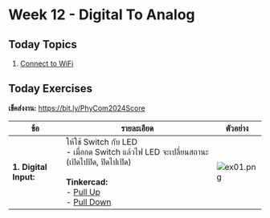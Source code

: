 # Week 12 - Digital To Analog

## Today Topics

1. [Connect to WiFi](01.Input.md)

## Today Exercises

**เข็คส่งงาน:** https://bit.ly/PhyCom2024Score

| ข้อ                   | รายละเอียด                                                                                                                                                                                                                                                                                                                                                                                                                    | ตัวอย่าง                        |
|-----------------------|-------------------------------------------------------------------------------------------------------------------------------------------------------------------------------------------------------------------------------------------------------------------------------------------------------------------------------------------------------------------------------------------------------------------------------|---------------------------------|
| **1. Digital Input:** | ให้ใช้ Switch กับ LED<br/> - เมื่อกด Switch แล้วไฟ LED จะเปลี่ยนสถานะ (เปิดไปปิด, ปิดไปเปิด) <br/> <br/> **Tinkercad:** <br/> - [Pull Up](https://www.tinkercad.com/things/eIF9FVqnx7H-l21-led-and-switch-pull-up?sharecode=yhk6NOJbJE11-tuehxgdLl0NhvozczwZtV4gJVTSrAc) <br/> - [Pull Down](https://www.tinkercad.com/things/bk5DzidrknQ-l21-led-and-switch-pull-down?sharecode=ABUz4OiP6ag6g5-p-S4vjg-RUZhOdgmLqYdeUVlPG7A) | ![ex01.png](files/img/L2.1.png) |

[//]: # (สไลด์ Lecture: [PC67-12_Micro02.pdf]&#40;files/PC67-12_Micro02.pdf&#41;)

